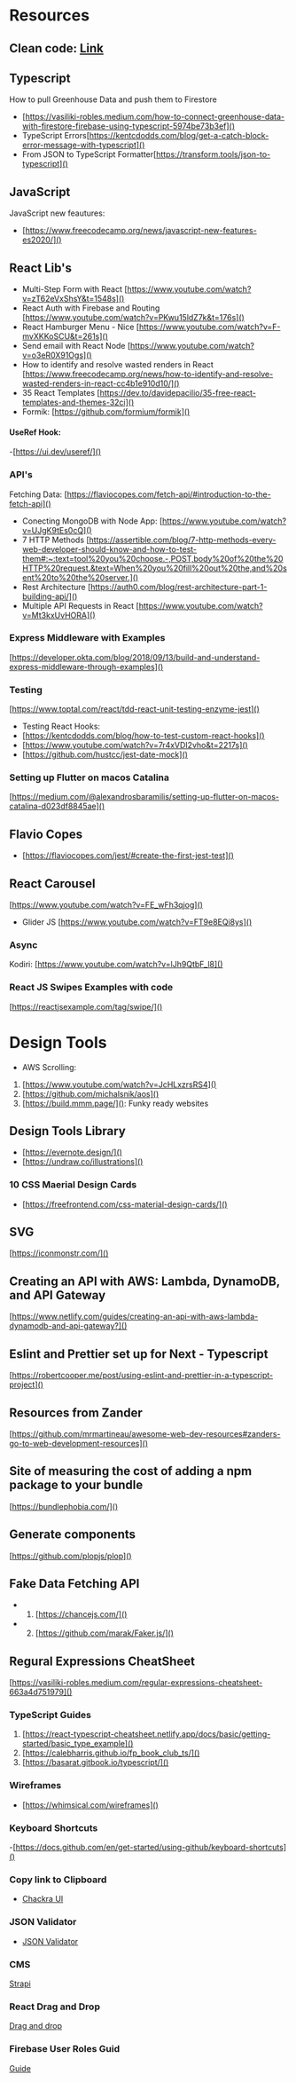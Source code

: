 # Resources

## Clean code: [Link](https://gist.github.com/wojteklu/73c6914cc446146b8b533c0988cf8d29)

## Typescript
How to pull Greenhouse Data and push them to Firestore
- [https://vasiliki-robles.medium.com/how-to-connect-greenhouse-data-with-firestore-firebase-using-typescript-5974be73b3ef]()
- TypeScript Errors[https://kentcdodds.com/blog/get-a-catch-block-error-message-with-typescript]()
- From JSON to TypeScript Formatter[https://transform.tools/json-to-typescript]()
## JavaScript
JavaScript new feautures: 
- [https://www.freecodecamp.org/news/javascript-new-features-es2020/]()

## React Lib's
- Multi-Step Form with React
[https://www.youtube.com/watch?v=zT62eVxShsY&t=1548s]()
- React Auth with Firebase and Routing
[https://www.youtube.com/watch?v=PKwu15ldZ7k&t=176s]()
- React Hamburger Menu - Nice
[https://www.youtube.com/watch?v=F-mvXKKoSCU&t=261s]()
- Send email with React Node
[https://www.youtube.com/watch?v=o3eR0X91Ogs]()
- How to identify and resolve wasted renders in React
[https://www.freecodecamp.org/news/how-to-identify-and-resolve-wasted-renders-in-react-cc4b1e910d10/]()
- 35 React Templates
[https://dev.to/davidepacilio/35-free-react-templates-and-themes-32ci]()
- Formik: [https://github.com/formium/formik]()
#### UseRef Hook: 
-[https://ui.dev/useref/]()

### API's
Fetching Data: 
[https://flaviocopes.com/fetch-api/#introduction-to-the-fetch-api]()
- Conecting MongoDB with Node App:
[https://www.youtube.com/watch?v=UJgK9tEs0cQ]()
- 7 HTTP Methods
[https://assertible.com/blog/7-http-methods-every-web-developer-should-know-and-how-to-test-them#:~:text=tool%20you%20choose.-,POST,body%20of%20the%20HTTP%20request.&text=When%20you%20fill%20out%20the,and%20sent%20to%20the%20server.]()
- Rest Architecture
[https://auth0.com/blog/rest-architecture-part-1-building-api/]()
- Multiple API Requests in React
[https://www.youtube.com/watch?v=Mt3kxUvHORA]()

### Express Middleware with Examples
[https://developer.okta.com/blog/2018/09/13/build-and-understand-express-middleware-through-examples]()

### Testing
[https://www.toptal.com/react/tdd-react-unit-testing-enzyme-jest]()
- Testing React Hooks: 
- [https://kentcdodds.com/blog/how-to-test-custom-react-hooks]()
- [https://www.youtube.com/watch?v=7r4xVDI2vho&t=2217s]()
- [https://github.com/hustcc/jest-date-mock]()

### Setting up Flutter on macos Catalina
[https://medium.com/@alexandrosbaramilis/setting-up-flutter-on-macos-catalina-d023df8845ae]()

## Flavio Copes
- [https://flaviocopes.com/jest/#create-the-first-jest-test]()

## React Carousel
[https://www.youtube.com/watch?v=FE_wFh3qjog]()
- Glider JS
[https://www.youtube.com/watch?v=FT9e8EQi8ys]()

### Async
Kodiri: [https://www.youtube.com/watch?v=lJh9QtbF_l8]()

### React JS Swipes Examples with code
[https://reactjsexample.com/tag/swipe/]()

# Design Tools
- AWS Scrolling: 
1. [https://www.youtube.com/watch?v=JcHLxzrsRS4]()
2. [https://github.com/michalsnik/aos]()
3. [https://build.mmm.page/](): Funky ready websites

## Design Tools Library
- [https://evernote.design/]()
- [https://undraw.co/illustrations]()
### 10 CSS Maerial Design Cards
- [https://freefrontend.com/css-material-design-cards/]()

## SVG 
[https://iconmonstr.com/]()

## Creating an API with AWS: Lambda, DynamoDB, and API Gateway
[https://www.netlify.com/guides/creating-an-api-with-aws-lambda-dynamodb-and-api-gateway?]()

## Eslint and Prettier set up for Next - Typescript
[https://robertcooper.me/post/using-eslint-and-prettier-in-a-typescript-project]()

## Resources from Zander
[https://github.com/mrmartineau/awesome-web-dev-resources#zanders-go-to-web-development-resources]()

## Site of measuring the  cost of adding a npm package to your bundle
[https://bundlephobia.com/]()
## Generate components
[https://github.com/plopjs/plop]()

## Fake Data Fetching API
- 1. [https://chancejs.com/]()
- 2. [https://github.com/marak/Faker.js/]()

## Regural Expressions CheatSheet
[https://vasiliki-robles.medium.com/regular-expressions-cheatsheet-663a4d751979]()

### TypeScript Guides
1. [https://react-typescript-cheatsheet.netlify.app/docs/basic/getting-started/basic_type_example]()
2. [https://calebharris.github.io/fp_book_club_ts/]()
3. [https://basarat.gitbook.io/typescript/]()

### Wireframes
- [https://whimsical.com/wireframes]()

### Keyboard Shortcuts
-[https://docs.github.com/en/get-started/using-github/keyboard-shortcuts]()
### Copy link to Clipboard
- [Chackra UI](https://chakra-ui.com/docs/hooks/use-clipboard)
### JSON Validator
- [JSON Validator](https://jsonlint.com/)
### CMS
[Strapi](https://docs.strapi.io/developer-docs/latest/getting-started/introduction.html)
### React Drag and Drop
[Drag and drop](https://react-dnd.github.io/react-dnd/about)
### Firebase User Roles Guid
[Guide](https://www.toptal.com/firebase/role-based-firebase-authentication)
